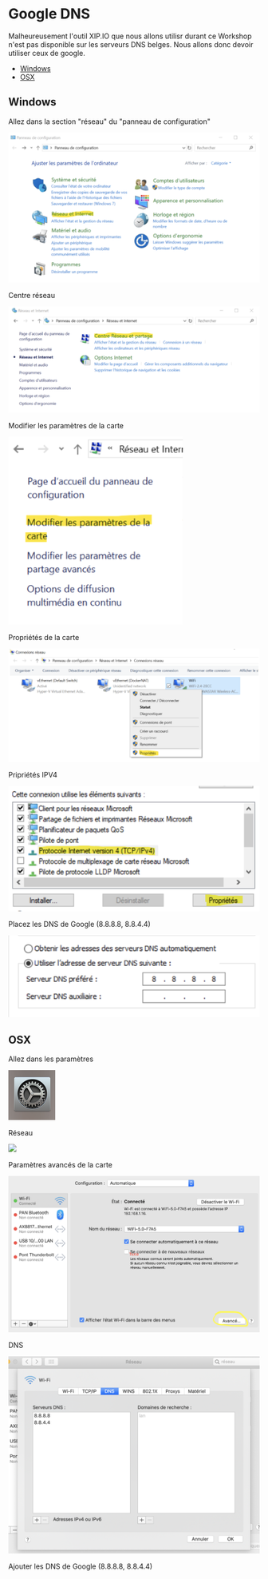 # Google DNS

Malheureusement l'outil XIP.IO que nous allons utilisr durant ce Workshop n'est pas disponible sur les serveurs DNS belges.
Nous allons donc devoir utiliser ceux de google.

* [Windows](#Windows)
* [OSX](#OSX)

## Windows
Allez dans la section "réseau" du "panneau de configuration"

![](./panneau-config.png)

Centre réseau

![](./centre-reseau.png)

Modifier les paramètres de la carte

![](./modif-carte.png)

Propriétés de la carte

![](./propriete-carte.png)

Pripriétés IPV4

![](./propriete-ipv4.png)

Placez les DNS de Google (8.8.8.8, 8.8.4.4)

![](./google-dns.png)

## OSX

Allez dans les paramètres

![](./parameters.png)

Réseau

![](./réseau.png)

Paramètres avancés de la carte

![](./parametres-avances.png)

DNS

![](./dns-tab.png)

Ajouter les DNS de Google (8.8.8.8, 8.8.4.4)
